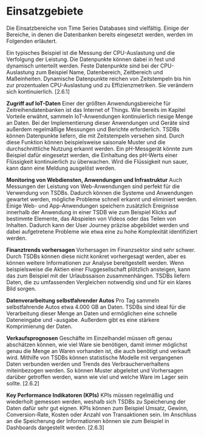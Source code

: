 # Einsatzgebiete

Die Einsatzbereiche von Time Series Databases sind vielfältig. Einige der Bereiche, in denen die Datenbanken bereits eingesetzt werden, werden im Folgenden erläutert.
 
Ein typisches Beispiel ist die Messung der CPU-Auslastung und die Verfolgung der Leistung. Die Datenpunkte können dabei in fest und dynamisch unterteilt werden. Feste Datenpunkte sind bei der CPU-Auslastung zum Beispiel Name, Datenbereich, Zeitbereich und Maßeinheiten. Dynamische Datenpunkte reichen von Zeitstempeln bis hin zur prozentualen CPU-Auslastung und zu Effizienzmetriken. Sie verändern sich kontinuierlich.
[2.6.1]
 
**Zugriff auf IoT-Daten**
Einer der größten Anwendungsbereiche für Zeitreihendatenbanken ist das Internet of Things.  Wie bereits im Kapitel Vorteile erwähnt, sammeln IoT-Anwendungen kontinuierlich riesige Menge an Daten. Bei der Implementierung dieser Anwendungen und Geräte sind außerdem regelmäßige Messungen und Berichte erforderlich. TSDBs können Datenpunkte liefern, die mit Zeitstempeln versehen sind. Durch diese Funktion können beispielsweise saisonale Muster und die durchschnittliche Nutzung erkannt werden. Ein pH-Messgerät könnte zum Beispiel dafür eingesetzt werden, die Einhaltung des pH-Werts einer Flüssigkeit kontinuierlich zu überwachen. Wird die Flüssigkeit nun sauer, kann dann eine Meldung ausgelöst werden.
 
**Monitoring von Webdiensten, Anwendungen und Infrastruktur**
Auch Messungen der Leistung von Web-Anwendungen sind perfekt für die Verwendung von TSDBs. Dadurch können die Systeme und Anwendungen gewartet werden, mögliche Probleme schnell erkannt und eliminiert werden. Einige Web- und App-Anwendungen speichern zusätzlich Ereignisse innerhalb der Anwendung in einer TSDB wie zum Beispiel Klicks auf bestimmte Elemente, das Abspielen von Videos oder das Teilen von Inhalten. Dadurch kann der User Journey präzise abgebildet werden und dabei aufgetretene Probleme wie etwa eine zu hohe Komplexität identifiziert werden.
 
**Finanztrends vorhersagen**
Vorhersagen im Finanzsektor sind sehr schwer. Durch TSDBs können diese nicht konkret vorhergesagt werden, aber es können weitere Informationen zur Analyse bereitgestellt werden. Wenn beispielsweise die Aktien einer Fluggesellschaft plötzlich ansteigen, kann das zum Beispiel mit der Urlaubssaison zusammenhängen. TSDBs liefern Daten, die zu umfassenden Vergleichen notwendig sind und für ein klares Bild sorgen.
 
**Datenverarbeitung selbstfahrender Autos**
Pro Tag sammeln selbstfahrende Autos etwa 4.000 GB an Daten. TSDBs sind ideal für die Verarbeitung dieser Menge an Daten und ermöglichen eine schnelle Dateneingabe und -ausgabe. Außerdem gibt es eine stärkere Komprimierung der Daten.
 
**Verkaufsprognosen**
Geschäfte im Einzelhandel müssen oft genau abschätzen können, wie viel Ware sie benötigen, damit immer möglichst genau die Menge an Waren vorhanden ist, die auch benötigt und verkauft wird. Mithilfe von TSDBs können statistische Modelle mit vergangenen Daten verbunden werden und Trends des Verbraucherverhaltens miteinbezogen werden. So können Muster abgeleitet und Vorhersagen darüber getroffen werden, wann wie viel und welche Ware im Lager sein sollte.
[2.6.2]
 
**Key Performance Indikatoren (KPIs)**
KPIs müssen regelmäßig und wiederholt gemessen werden, weshalb sich TSDBs zu Speicherung der Daten dafür sehr gut eignen. KPIs können zum Beispiel Umsatz, Gewinn, Conversion-Rate, Kosten oder Anzahl von Transaktionen sein. Im Anschluss an die Speicherung der Informationen können sie zum Beispiel in Dashboards dargestellt werden.
[2.6.3]
